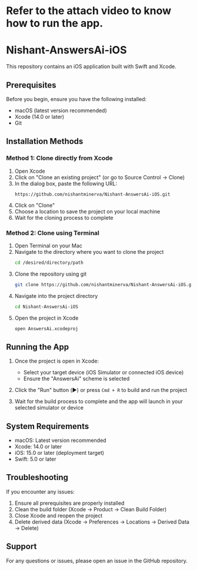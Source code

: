 # Refer to the attach video to know how to run the app.

# Nishant-AnswersAi-iOS

This repository contains an iOS application built with Swift and Xcode.

## Prerequisites

Before you begin, ensure you have the following installed:
- macOS (latest version recommended)
- Xcode (14.0 or later)
- Git

## Installation Methods

### Method 1: Clone directly from Xcode

1. Open Xcode
2. Click on "Clone an existing project" (or go to Source Control → Clone)
3. In the dialog box, paste the following URL:
   ```
   https://github.com/nishantminerva/Nishant-AnswersAi-iOS.git
   ```
4. Click on "Clone"
5. Choose a location to save the project on your local machine
6. Wait for the cloning process to complete

### Method 2: Clone using Terminal

1. Open Terminal on your Mac
2. Navigate to the directory where you want to clone the project
   ```bash
   cd /desired/directory/path
   ```
3. Clone the repository using git
   ```bash
   git clone https://github.com/nishantminerva/Nishant-AnswersAi-iOS.git
   ```
4. Navigate into the project directory
   ```bash
   cd Nishant-AnswersAi-iOS
   ```
5. Open the project in Xcode
   ```bash
   open AnswersAi.xcodeproj
   ```

## Running the App

1. Once the project is open in Xcode:
   - Select your target device (iOS Simulator or connected iOS device)
   - Ensure the "AnswersAi" scheme is selected

2. Click the "Run" button (▶️) or press `Cmd + R` to build and run the project

3. Wait for the build process to complete and the app will launch in your selected simulator or device

## System Requirements

- macOS: Latest version recommended
- Xcode: 14.0 or later
- iOS: 15.0 or later (deployment target)
- Swift: 5.0 or later

## Troubleshooting

If you encounter any issues:
1. Ensure all prerequisites are properly installed
2. Clean the build folder (Xcode → Product → Clean Build Folder)
3. Close Xcode and reopen the project
4. Delete derived data (Xcode → Preferences → Locations → Derived Data → Delete)

## Support

For any questions or issues, please open an issue in the GitHub repository.
